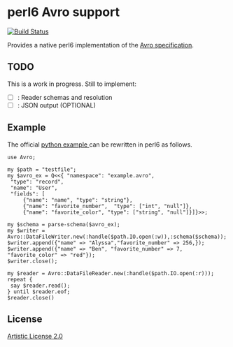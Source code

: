 # perl6 Avro support

[![Build Status](https://travis-ci.org/sylvarant/Avro.svg?branch=master)](https://travis-ci.org/sylvarant/Avro)

Provides a native perl6 implementation of the [Avro specification](https://avro.apache.org/docs/current/spec.html).

## TODO

This is a work in progress.
Still to implement:
- [ ] : Reader schemas and resolution
- [ ] : JSON output (OPTIONAL)

## Example

The official [python example ](https://avro.apache.org/docs/current/gettingstartedpython.html) can be rewritten in perl6 as follows.

```Perl6
use Avro; 

my $path = "testfile";
my $avro_ex = Q<<{ "namespace": "example.avro",
 "type": "record",
 "name": "User",
 "fields": [
     {"name": "name", "type": "string"},
     {"name": "favorite_number",  "type": ["int", "null"]},
     {"name": "favorite_color", "type": ["string", "null"]}]}>>;

my $schema = parse-schema($avro_ex);
my $writer =  Avro::DataFileWriter.new(:handle($path.IO.open(:w)),:schema($schema));
$writer.append({"name" => "Alyssa","favorite_number" => 256,});  
$writer.append({"name" => "Ben", "favorite_number" => 7, "favorite_color" => "red"});
$writer.close();

my $reader = Avro::DataFileReader.new(:handle($path.IO.open(:r))); 
repeat {
 say $reader.read();
} until $reader.eof;
$reader.close()
```

## License

[Artistic License 2.0](http://www.perlfoundation.org/artistic_license_2_0)




